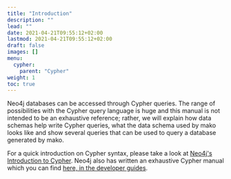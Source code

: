 ```yaml
---
title: "Introduction"
description: ""
lead: ""
date: 2021-04-21T09:55:12+02:00
lastmod: 2021-04-21T09:55:12+02:00
draft: false
images: []
menu: 
  cypher:
    parent: "Cypher"
weight: 1
toc: true
---
```


Neo4j databases can be accessed through Cypher queries. The range of possibilities with the Cypher query language is huge and this manual is not intended to be an exhaustive reference; rather, we will explain how data schemas help write Cypher queries, what the data schema used by mako looks like and show several queries that can be used to query a database generated by mako. 

For a quick introduction on Cypher syntax, please take a look at <a href="https://neo4j.com/docs/getting-started/current/cypher-intro/">Neo4j's Introduction to Cypher</a>. Neo4j also has written an exhaustive Cypher manual which you can find <a href="https://neo4j.com/developer/cypher/">here, in the developer guides</a>.
